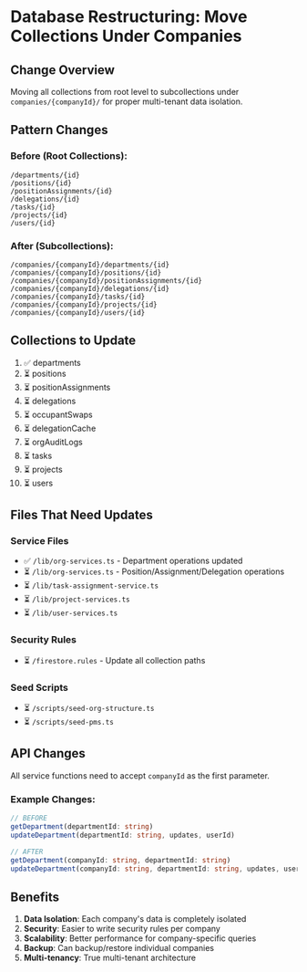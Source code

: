 # Database Restructuring: Move Collections Under Companies

## Change Overview

Moving all collections from root level to subcollections under `companies/{companyId}/` for proper multi-tenant data isolation.

## Pattern Changes

### Before (Root Collections):
```
/departments/{id}
/positions/{id}
/positionAssignments/{id}
/delegations/{id}
/tasks/{id}
/projects/{id}
/users/{id}
```

### After (Subcollections):
```
/companies/{companyId}/departments/{id}
/companies/{companyId}/positions/{id}
/companies/{companyId}/positionAssignments/{id}
/companies/{companyId}/delegations/{id}
/companies/{companyId}/tasks/{id}
/companies/{companyId}/projects/{id}
/companies/{companyId}/users/{id}
```

## Collections to Update

1. ✅ departments
2. ⏳ positions  
3. ⏳ positionAssignments
4. ⏳ delegations
5. ⏳ occupantSwaps
6. ⏳ delegationCache
7. ⏳ orgAuditLogs
8. ⏳ tasks
9. ⏳ projects
10. ⏳ users

## Files That Need Updates

### Service Files
- ✅ `/lib/org-services.ts` - Department operations updated
- ⏳ `/lib/org-services.ts` - Position/Assignment/Delegation operations
- ⏳ `/lib/task-assignment-service.ts`
- ⏳ `/lib/project-services.ts`
- ⏳ `/lib/user-services.ts`

### Security Rules
- ⏳ `/firestore.rules` - Update all collection paths

### Seed Scripts
- ⏳ `/scripts/seed-org-structure.ts`
- ⏳ `/scripts/seed-pms.ts`

## API Changes

All service functions need to accept `companyId` as the first parameter.

### Example Changes:

```typescript
// BEFORE
getDepartment(departmentId: string)
updateDepartment(departmentId: string, updates, userId)

// AFTER  
getDepartment(companyId: string, departmentId: string)
updateDepartment(companyId: string, departmentId: string, updates, userId)
```

## Benefits

1. **Data Isolation**: Each company's data is completely isolated
2. **Security**: Easier to write security rules per company
3. **Scalability**: Better performance for company-specific queries
4. **Backup**: Can backup/restore individual companies
5. **Multi-tenancy**: True multi-tenant architecture

